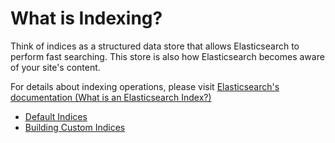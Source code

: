 # What is Indexing?
Think of indices as a structured data store that allows Elasticsearch to perform fast searching. This store is also how
Elasticsearch becomes aware of your site's content.

For details about indexing operations, please visit [Elasticsearch's documentation (What is an Elasticsearch Index?)](https://www.elastic.co/blog/what-is-an-elasticsearch-index)  

- [Default Indices](default-indices.md)
- [Building Custom Indices](custom-indices.md)